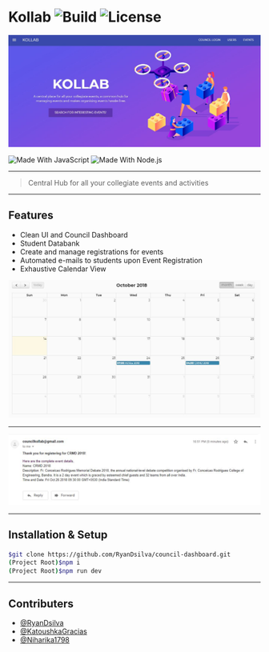 # Kollab ![Build](https://img.shields.io/badge/build-passing-green.svg) ![License](https://img.shields.io/badge/license-MIT-blue.svg) 

<p align="center">
  <a href="#" rel="noopener">
 <img width=800px src="/home.JPG" alt="Header Image"></a>
</p>

![Made With JavaScript](https://img.shields.io/badge/Made%20With-JavaScript-brightgreen.svg)
![Made With Node.js](https://img.shields.io/badge/Made%20With-Node-green.svg)

---------------

> Central Hub for all your collegiate events and activities

---------------

## Features

- Clean UI and Council Dashboard
- Student Databank
- Create and manage registrations for events
- Automated e-mails to students upon Event Registration
- Exhaustive Calendar View

<div align="center">
  <img src="/calendar.JPG" width="800px"/>
  <hr>
  <img src="/email.JPG" width="800px"/>
</div>

---------------

## Installation & Setup
```sh
$git clone https://github.com/RyanDsilva/council-dashboard.git
(Project Root)$npm i
(Project Root)$npm run dev
```

---------------

## Contributers
- [@RyanDsilva](https://github.com/RyanDsilva)
- [@KatoushkaGracias](https://github.com/KatoushkaGracias)
- [@Niharika1798](https://github.com/Niharika1798)
